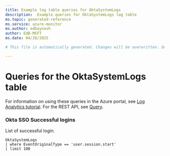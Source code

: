```yaml
---
title: Example log table queries for OktaSystemLogs
description:  Example queries for OktaSystemLogs log table
ms.topic: generated-reference
ms.service: azure-monitor
ms.author: edbaynash
author: EdB-MSFT
ms.date: 04/28/2025

# This file is automatically generated. Changes will be overwritten. Do not change this file directly. 

---
```


# Queries for the OktaSystemLogs table

For information on using these queries in the Azure portal, see [Log Analytics tutorial](/azure/azure-monitor/logs/log-analytics-tutorial). For the REST API, see [Query](/rest/api/loganalytics/query).


### Okta SSO Successful logins  


List of successful login.  

```query
OktaSystemLogs
| where EventOriginalType == 'user.session.start'
| limit 100
```

